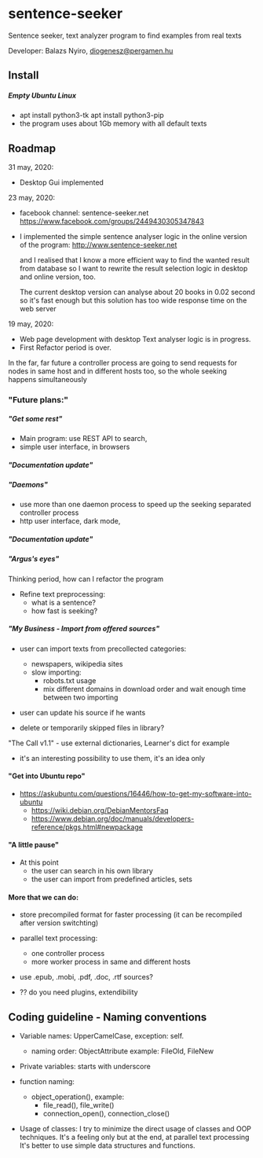 # sentence-seeker

Sentence seeker, text analyzer program to find examples from real texts

Developer: Balazs Nyiro, diogenesz@pergamen.hu

## Install
##### Empty Ubuntu Linux
 - apt install python3-tk
   apt install python3-pip
 - the program uses about 1Gb memory with all default texts   
   


## Roadmap
31 may, 2020:
 - Desktop Gui implemented 

23 may, 2020:
 - facebook channel:  sentence-seeker.net
   https://www.facebook.com/groups/2449430305347843
 
 - I implemented the simple sentence analyser logic
   in the online version of the program:
   http://www.sentence-seeker.net
   
   and I realised that I know a more efficient way to
   find the wanted result from database
   so I want to rewrite the result selection
   logic in desktop and online version, too.

   The current desktop version can analyse
   about 20 books in 0.02 second so it's fast enough
   but this solution has too wide response time
   on the web server   

19 may, 2020: 
 - Web page development with desktop Text analyser logic is in progress. 
 - First Refactor period is over.

In the far, far future a controller process are going to send requests for nodes in same host and in different hosts too, so the whole seeking happens simultaneously

### "Future plans:"
##### "Get some rest"
  - Main program: use REST API to search, 
  - simple user interface, in browsers 

##### "Documentation update"

##### "Daemons"
  - use more than one daemon process to speed up the seeking
    separated controller process
  - http user interface, dark mode, 

##### "Documentation update"

##### "Argus's eyes"
Thinking period, how can I refactor the program

  - Refine text preprocessing:
    - what is a sentence? 
    - how fast is seeking?

##### "My Business - Import from offered sources"
  - user can import texts from precollected categories:
    - newspapers, wikipedia sites 
    - slow importing:
      - robots.txt usage
      - mix different domains in download order and wait 
        enough time between two importing

  - user can update his source if he wants
  - delete or temporarily skipped files in library?

"The Call v1.1" - use external dictionaries, Learner's dict for example 
  - it's an interesting possibility to use them, it's an idea only

#### "Get into Ubuntu repo"
  - https://askubuntu.com/questions/16446/how-to-get-my-software-into-ubuntu
    - https://wiki.debian.org/DebianMentorsFaq
    - https://www.debian.org/doc/manuals/developers-reference/pkgs.html#newpackage


#### "A little pause"
  - At this point 
    - the user can search in his own library
    - the user can import from predefined articles, sets

#### More that we can do:

  - store precompiled format for faster processing
    (it can be recompiled after version switchting)

  - parallel text processing: 
    - one controller process
    - more worker process in same and different hosts

  - use .epub, .mobi, .pdf, .doc, .rtf sources?

  - ?? do you need plugins, extendibility

## Coding guideline - Naming conventions
 - Variable names: UpperCamelCase, exception: self.
   - naming order: ObjectAttribute
     example: FileOld, FileNew
     
 - Private variables: starts with underscore
 - function naming: 
     - object_operation(), example: 
       - file_read(), file_write()
       - connection_open(), connection_close()
       
 - Usage of classes: 
   I try to minimize the direct usage of classes and OOP techniques.
   It's a feeling only but at the end, at parallel text processing
   It's better to use simple data structures and functions.
     
 


